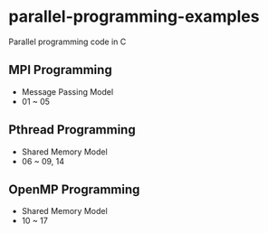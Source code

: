 # parallel-programming-examples
Parallel programming code in C

## MPI Programming
- Message Passing Model
- 01 ~ 05

## Pthread Programming
- Shared Memory Model
- 06 ~ 09, 14

## OpenMP Programming
 - Shared Memory Model
 - 10 ~ 17
